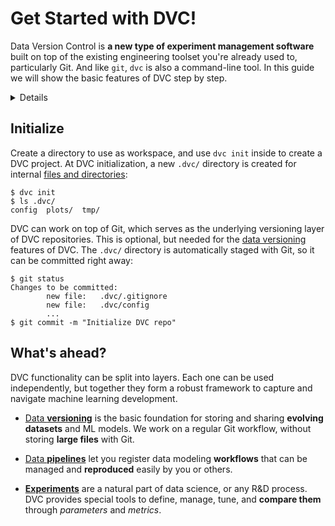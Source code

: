 # Get Started with DVC!

Data Version Control is **a new type of experiment management software** built
on top of the existing engineering toolset you're already used to, particularly
Git. And like `git`, `dvc` is also a command-line tool. In this guide we will
show the basic features of DVC step by step.

<details>

### TLDR: Get the complete project

In case you'd like to get the complete code base and final results, or have any
issues along the way, please note that we have a fully reproducible
[example-get-started](https://github.com/iterative/example-get-started) repo on
Github:

```dvc
$ git clone https://github.com/iterative/example-get-started
$ cd example-get-started
$ dvc pull
```

</details>

## Initialize

Create a directory to use as <abbr>workspace</abbr>, and use `dvc init` inside
to create a <abbr>DVC project</abbr>. At DVC initialization, a new `.dvc/`
directory is created for internal
[files and directories](/doc/user-guide/dvc-files-and-directories):

```dvc
$ dvc init
$ ls .dvc/
config  plots/  tmp/
```

DVC can work on top of Git, which serves as the underlying versioning layer of
<abbr>DVC repositories</abbr>. This is optional, but needed for the
[data versioning](/doc/tutorials/get-started/data-versioning) features of DVC.
The `.dvc/` directory is automatically staged with Git, so it can be committed
right away:

```dvc
$ git status
Changes to be committed:
        new file:   .dvc/.gitignore
        new file:   .dvc/config
        ...
$ git commit -m "Initialize DVC repo"
```

## What's ahead?

DVC functionality can be split into layers. Each one can be used independently,
but together they form a robust framework to capture and navigate machine
learning development.

- [Data **versioning**](/doc/tutorials/get-started/data-versioning) is the basic
  foundation for storing and sharing **evolving datasets** and ML models. We
  work on a regular Git workflow, without storing **large files** with Git.

- [Data **pipelines**](/doc/tutorials/get-started/data-pipelines) let you
  register data modeling **workflows** that can be managed and **reproduced**
  easily by you or others.

- [**Experiments**](/doc/tutorials/get-started/experiments) are a natural part
  of data science, or any R&D process. DVC provides special tools to define,
  manage, tune, and **compare them** through _parameters_ and _metrics_.
